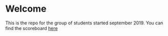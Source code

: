 # Welcome

This is the repo for the group of students started september 2019.
You can find the scoreboard [here](https://itvitae-software-developer.github.io/scoreboard.md)
